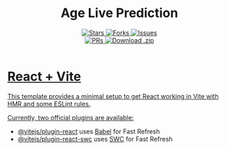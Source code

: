 <h1 align="center">Age Live Prediction</h1>

   <div align="center">
        <a href="https://github.com/githubinfovikas/age-live-prediction/stargazers/">
        <img src="https://custom-icon-badges.demolab.com/github/stars/githubinfovikas/age-live-prediction?label=Stars&logo=star&labelColor=302d41&color=c9cbff&logoColor=d9e0ee&style=for-the-badge" alt="Stars"/>
        </a>
        <a href="https://github.com/githubinfovikas/age-live-prediction/network/members/">
        <img src="https://custom-icon-badges.demolab.com/github/forks/githubinfovikas/age-live-prediction?label=Forks&logo=fork&labelColor=302d41&color=b5e8e0&logoColor=d9e0ee&style=for-the-badge" alt="Forks"/>
        </a>
        <a href="https://github.com/githubinfovikas/age-live-prediction/issues">
        <img src="https://custom-icon-badges.demolab.com/github/issues/githubinfovikas/age-live-prediction?label=Issues&labelColor=302d41&color=f5a97f&logoColor=d9e0ee&logo=issue&style=for-the-badge" alt="Issues"/>
         </a>
    </div>
<div align="center">
        </a>
        <a href="https://github.com/githubinfovikas/age-live-prediction/pull">
        <img src="https://custom-icon-badges.demolab.com/github/issues-pr/githubinfovikas/age-live-prediction?&label=Pull%20Requests&labelColor=302d41&color=ddb6f2&logoColor=d9e0ee&logo=git-pull-request&style=for-the-badge" alt="PRs"/>
        </a>
        <a href="https://github.com/githubinfovikas/age-live-prediction/archive/refs/heads/master.zip">
        <img src="https://custom-icon-badges.demolab.com/github/languages/code-size/githubinfovikas/age-live-prediction?label=Download&logo=download&labelColor=302d41&color=b7bdf8&logoColor=d9e0ee&style=for-the-badge" alt="Download .zip">
</div>

  </br>

# React + Vite

This template provides a minimal setup to get React working in Vite with HMR and some ESLint rules.

Currently, two official plugins are available:

- [@vitejs/plugin-react](https://github.com/vitejs/vite-plugin-react/blob/main/packages/plugin-react/README.md) uses [Babel](https://babeljs.io/) for Fast Refresh
- [@vitejs/plugin-react-swc](https://github.com/vitejs/vite-plugin-react-swc) uses [SWC](https://swc.rs/) for Fast Refresh
